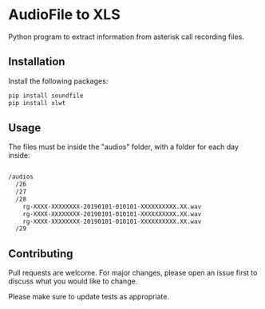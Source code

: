 # AudioFile to XLS

Python program to extract information from asterisk call recording files.

## Installation

Install the following packages:

```bash
pip install soundfile
pip install xlwt
```

## Usage

The files must be inside the "audios" folder, with a folder for each day inside:
```bash

/audios
  /26
  /27
  /28
    rg-XXXX-XXXXXXXX-20190101-010101-XXXXXXXXXX.XX.wav
    rg-XXXX-XXXXXXXX-20190101-010101-XXXXXXXXXX.XX.wav
    rg-XXXX-XXXXXXXX-20190101-010101-XXXXXXXXXX.XX.wav
  /29
```

## Contributing
Pull requests are welcome. For major changes, please open an issue first to discuss what you would like to change.

Please make sure to update tests as appropriate.